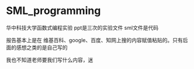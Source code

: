 # SML_programming
华中科技大学函数式编程实验
ppt是三次的实验文件
sml文件是代码

报告基本上是在 维基百科、google、百度、知网上搜的内容赋值粘贴的。只有后面的感想之类的是自己写的

我也不知道老师要我们写什么内容，迷
